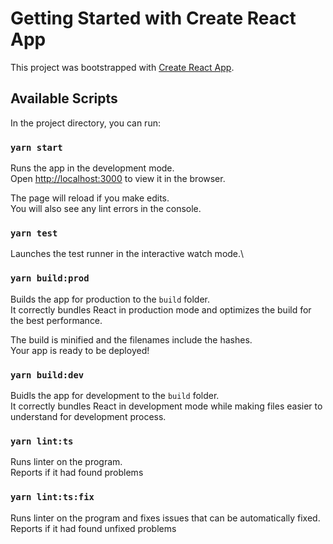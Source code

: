 # Getting Started with Create React App

This project was bootstrapped with [Create React App](https://github.com/facebook/create-react-app).

## Available Scripts

In the project directory, you can run:

### `yarn start`

Runs the app in the development mode.\
Open [http://localhost:3000](http://localhost:3000) to view it in the browser.

The page will reload if you make edits.\
You will also see any lint errors in the console.

### `yarn test`

Launches the test runner in the interactive watch mode.\

### `yarn build:prod`

Builds the app for production to the `build` folder.\
It correctly bundles React in production mode and optimizes the build for the best performance.

The build is minified and the filenames include the hashes.\
Your app is ready to be deployed!

### `yarn build:dev`

Buidls the app for development to the `build` folder.\
It correctly bundles React in development mode while making files easier to understand for development process.

### `yarn lint:ts`

Runs linter on the program.\
Reports if it had found problems

### `yarn lint:ts:fix`

Runs linter on the program and fixes issues that can be automatically fixed.\
Reports if it had found unfixed problems

